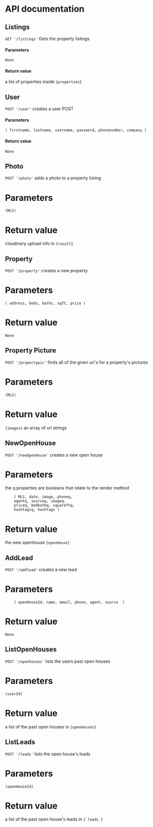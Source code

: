 # API documentation

## Listings
`GET '/listings'`
  Gets the property listings
#### Parameters
`None`
#### Return value
a list of properties inside `{properties}`

## User
`POST '/user'`
creates a user POST
#### Parameters
`( firstname, lastname, username, password, phonenumber, company )`
#### Return value
`None`

## Photo
`POST '/photo'`
adds a photo to a property listing
# Parameters
`(MLS)`
# Return value
cloudinary upload info in `{result}`

## Property
`POST '/property'`
creates a new property
# Parameters
`( address, beds, baths, sqft, price )`
# Return value
  `None`

## Property Picture
`POST '/propertypic'`
finds all of the given uri's for a property's pictures
# Parameters
`(MLS)`
# Return value
`{images}` an array of  uri strings

## NewOpenHouse
`POST '/newOpenHouse'`
creates a new open house
# Parameters
the q properties are booleans that relate to the render method
``` 
    ( MLS, date, image, phoneq,
    agentq, sourceq, imageq,
    priceq, bedbathq, squareftq,
    hashtagsq, hashtags ) 
```
# Return value
the new openhouse `{openHouse}`

## AddLead
`POST '/addlead'`
creates a new lead
# Parameters
``` 
    ( openHouseId, name, email, phone, agent, source  ) 
```
# Return value
`None`

## ListOpenHouses
`POST '/openhouses'`
lists the users past open houses
# Parameters
`(userId)`
# Return value
a list of the past open houses in `{openHouses}`

## ListLeads
`POST '/leads'`
lists the open house's leads
# Parameters
`(openHouseId)`
# Return value
a list of the past open house's leads in `{ leads }`

